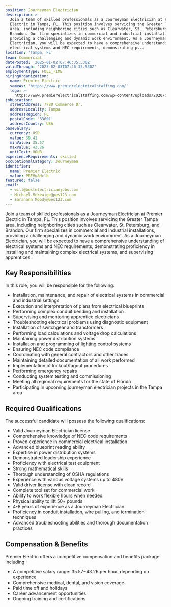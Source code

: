 ```yaml
---
position: Journeyman Electrician
description: >-
  Join a team of skilled professionals as a Journeyman Electrician at Premier
  Electric in Tampa, FL. This position involves servicing the Greater Tampa
  area, including neighboring cities such as Clearwater, St. Petersburg, and
  Brandon. Our firm specializes in commercial and industrial installations,
  providing a challenging and dynamic work environment. As a Journeyman
  Electrician, you will be expected to have a comprehensive understanding of
  electrical systems and NEC requirements, demonstrating p...
location: 'Tampa, FL'
team: Commercial
datePosted: '2025-01-02T07:46:35.530Z'
validThrough: '2025-02-03T07:46:35.530Z'
employmentType: FULL_TIME
hiringOrganization:
  name: Premier Electric
  sameAs: 'https://www.premierelectricalstaffing.com/'
  logo: >-
    https://www.premierelectricalstaffing.com/wp-content/uploads/2020/05/Premier-Electrical-Staffing-logo.png
jobLocation:
  streetAddress: 7780 Commerce Dr.
  addressLocality: Tampa
  addressRegion: FL
  postalCode: '33601'
  addressCountry: USA
baseSalary:
  currency: USD
  value: 39.41
  minValue: 35.57
  maxValue: 43.26
  unitText: HOUR
experienceRequirements: skilled
occupationalCategory: Journeyman
identifier:
  name: Premier Electric
  value: PREMu8dclb
featured: false
email:
  - will@bestelectricianjobs.com
  - Michael.Mckeaige@pes123.com
  - Sarahann.Moody@pes123.com
---
```




Join a team of skilled professionals as a Journeyman Electrician at Premier Electric in Tampa, FL. This position involves servicing the Greater Tampa area, including neighboring cities such as Clearwater, St. Petersburg, and Brandon. Our firm specializes in commercial and industrial installations, providing a challenging and dynamic work environment. As a Journeyman Electrician, you will be expected to have a comprehensive understanding of electrical systems and NEC requirements, demonstrating proficiency in installing and maintaining complex electrical systems, and supervising apprentices. 

## Key Responsibilities
In this role, you will be responsible for the following:
- Installation, maintenance, and repair of electrical systems in commercial and industrial settings
- Execution and interpretation of plans from electrical blueprints
- Performing complex conduit bending and installation
- Supervising and mentoring apprentice electricians
- Troubleshooting electrical problems using diagnostic equipment
- Installation of switchgear and transformers
- Performing load calculations and voltage drop calculations
- Maintaining power distribution systems
- Installation and programming of lighting control systems
- Ensuring NEC code compliance
- Coordinating with general contractors and other trades
- Maintaining detailed documentation of all work performed
- Implementation of lockout/tagout procedures
- Performing emergency repairs
- Conducting system testing and commissioning
- Meeting all regional requirements for the state of Florida
- Participating in upcoming journeyman electrician projects in the Tampa area

## Required Qualifications
The successful candidate will possess the following qualifications:
- Valid Journeyman Electrician license
- Comprehensive knowledge of NEC code requirements
- Proven experience in commercial electrical installation
- Advanced blueprint reading ability
- Expertise in power distribution systems
- Demonstrated leadership experience
- Proficiency with electrical test equipment
- Strong mathematical skills
- Thorough understanding of OSHA regulations
- Experience with various voltage systems up to 480V
- Valid driver license with clean record
- Complete tool set for commercial work
- Ability to work flexible hours when needed
- Physical ability to lift 50+ pounds
- 4-8 years of experience as a Journeyman Electrician
- Proficiency in conduit installation, wire pulling, and termination techniques
- Advanced troubleshooting abilities and thorough documentation practices

## Compensation & Benefits
Premier Electric offers a competitive compensation and benefits package including:
- A competitive salary range: $35.57-$43.26 per hour, depending on experience
- Comprehensive medical, dental, and vision coverage
- Paid time off and holidays
- Career advancement opportunities
- Ongoing training and certifications
